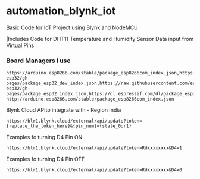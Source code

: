 # automation_blynk_iot
 Basic Code for IoT Project using Blynk and NodeMCU

|Includes Code for DHT11 Temperature and Humidity Sensor Data input from Virtual Pins

### Board Managers I use
```
https://arduino.esp8266.com/stable/package_esp8266com_index.json,https://dl.espressif.com/dl/package_esp32_dev_index.json,https://raw.githubusercontent.com/espressif/arduino-esp32/gh-pages/package_esp32_dev_index.json,https://raw.githubusercontent.com/espressif/arduino-esp32/gh-pages/package_esp32_index.json,https://dl.espressif.com/dl/package_esp32_index.json, http://arduino.esp8266.com/stable/package_esp8266com_index.json
```

Blynk Cloud APIto integrate with - Region India
```
https://blr1.blynk.cloud/external/api/update?token={replace_the_token_here}&{pin_num}={state_0or1}
```

Examples fo turning D4 Pin ON
```
https://blr1.blynk.cloud/external/api/update?token=Rdxxxxxxxx&D4=1
```

Examples fo turning D4 Pin OFF
```
https://blr1.blynk.cloud/external/api/update?token=Rdxxxxxxxx&D4=0
```
